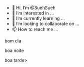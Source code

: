 - 👋 Hi, I’m @SuehSueh
- 👀 I’m interested in ...
- 🌱 I’m currently learning ...
- 💞️ I’m looking to collaborate on ...
- 📫 How to reach me ...

<!---
SuehSueh/SuehSueh is a ✨ special ✨ repository because its `README.md` (this file) appears on your GitHub profile.
You can click the Preview link to take a look at your changes.
--->
<html>
  <p>bom dia</p>
  <p>boa noite</p>
  <p>boa tarde></p>
</html>
